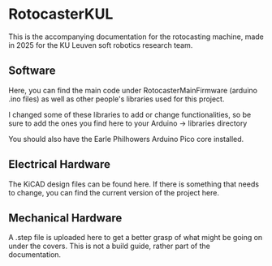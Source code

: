 # RotocasterKUL
This is the accompanying documentation for the rotocasting machine, made in 2025 for the KU Leuven soft robotics research team.


## Software
Here, you can find the main code under RotocasterMainFirmware (arduino .ino files) as well as other people's libraries used for this project.

I changed some of these libraries to add or change functionalities, so be sure to add the ones you find here to your Arduino -> libraries directory

You should also have the Earle Philhowers Arduino Pico core installed.

## Electrical Hardware
The KiCAD design files can be found here. If there is something that needs to change, you can find the current version of the project here.

## Mechanical Hardware
A .step file is uploaded here to get a better grasp of what might be going on under the covers. This is not a build guide, rather part of the documentation.
